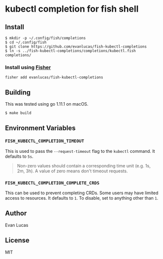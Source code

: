# kubectl completion for fish shell

## Install

```fish
$ mkdir -p ~/.config/fish/completions
$ cd ~/.config/fish
$ git clone https://github.com/evanlucas/fish-kubectl-completions
$ ln -s ../fish-kubectl-completions/completions/kubectl.fish completions/
```

### Install using [Fisher](https://github.com/jorgebucaran/fisher)

`fisher add evanlucas/fish-kubectl-completions`

## Building

This was tested using go 1.11.1 on macOS.

```console
$ make build
```

## Environment Variables

### `FISH_KUBECTL_COMPLETION_TIMEOUT`

This is used to pass the `--request-timeout` flag to the `kubectl` command.
It defaults to `5s`.

> Non-zero values should contain a corresponding time unit (e.g. 1s, 2m, 3h).
> A value of zero means don't timeout requests.

### `FISH_KUBECTL_COMPLETION_COMPLETE_CRDS`

This can be used to prevent completing CRDs. Some users may have limited access
to resources.
It defaults to `1`. To disable, set to anything other than `1`.

## Author

Evan Lucas

## License

MIT
